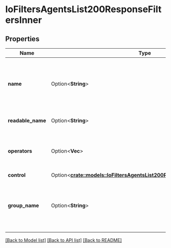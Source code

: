# IoFiltersAgentsList200ResponseFiltersInner

## Properties

Name | Type | Description | Notes
------------ | ------------- | ------------- | -------------
**name** | Option<**String**> | The field name to be used in request query strings when applying the filter. | [optional]
**readable_name** | Option<**String**> | The filter's display label. | [optional]
**operators** | Option<**Vec<String>**> | The comparison operators that can be applied to the filter. | [optional]
**control** | Option<[**crate::models::IoFiltersAgentsList200ResponseFiltersInnerControl**](io_filters_agents_list_200_response_filters_inner_control.md)> |  | [optional]
**group_name** | Option<**String**> | Always set to `NULL`. Legacy attribute associated with deprecated functionality. | [optional]

[[Back to Model list]](../README.md#documentation-for-models) [[Back to API list]](../README.md#documentation-for-api-endpoints) [[Back to README]](../README.md)


